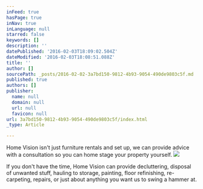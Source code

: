 ```yaml
---
inFeed: true
hasPage: true
inNav: true
inLanguage: null
starred: false
keywords: []
description: ''
datePublished: '2016-02-03T18:09:02.504Z'
dateModified: '2016-02-03T18:08:51.088Z'
title: ''
author: []
sourcePath: _posts/2016-02-02-3a7bd150-9812-4b93-9054-490de9803c5f.md
published: true
authors: []
publisher:
  name: null
  domain: null
  url: null
  favicon: null
url: 3a7bd150-9812-4b93-9054-490de9803c5f/index.html
_type: Article

---
```

Home Vision isn't just furniture rentals and set up, we can provide advice with a consultation so you can home stage your property yourself.
![](https://s3-us-west-2.amazonaws.com/the-grid-img/p/9654dd77ea0c3e4865fae424c2a651e44a896b45.jpg)

If you don't have the time, Home Vision can provide decluttering, disposal of unwanted stuff, hauling to storage, painting, floor refinishing, re-carpeting, repairs, or just about anything you want us to swing a hammer at.